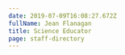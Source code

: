 ```yaml
---
date: 2019-07-09T16:08:27.672Z
fullName: Jean Flanagan
title: Science Educator
page: staff-directory
---
```


